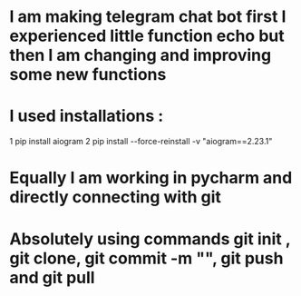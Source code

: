 # I am making telegram chat bot first I experienced little function echo but then I am changing and improving some new functions 
# I used installations : 
1     pip install aiogram 
2     pip install --force-reinstall -v "aiogram==2.23.1"
# Equally I am working in pycharm and directly connecting with git
# Absolutely using commands git init ,  git clone,  git commit -m "", git push and git pull 

